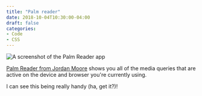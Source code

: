 ```yaml
---
title: "Palm reader"
date: 2018-10-04T10:30:00-04:00
draft: false
categories:
- Code
- CSS
---
```


<img alt="A screenshot of the Palm Reader app" src="/img/articles/palm-reader.jpg">

[Palm Reader from Jordan Moore](http://jordanm.co.uk/palmreader/) shows you all of the media queries that are active on the device and browser you're currently using.

I can see this being really handy (ha, get it?)!